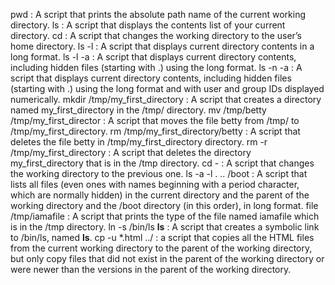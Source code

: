 pwd : A script that prints the absolute path name of the current working directory.
ls : A script that displays the contents list of your current directory.
cd : A script that changes the working directory to the user’s home directory.
ls -l : A script that displays current directory contents in a long format.
ls -l -a : A script that displays current directory contents, including hidden files (starting with .) using the long format.
ls -n -a : A script that displays current directory contents, including hidden files (starting with .) using the long format and with user and group IDs displayed numerically.
mkdir /tmp/my_first_directory : A script that creates a directory named my_first_directory in the /tmp/ directory.
mv /tmp/betty /tmp/my_first_director : A script that moves the file betty from /tmp/ to /tmp/my_first_directory.
rm /tmp/my_first_directory/betty : A script that deletes the file betty in /tmp/my_first_directory directory.
rm -r /tmp/my_first_directory : A script that deletes the directory my_first_directory that is in the /tmp directory.
cd - : A script that changes the working directory to the previous one.
ls -a -l . .. /boot : A script that lists all files (even ones with names beginning with a period character, which are normally hidden) in the current directory and the parent of the working directory and the /boot directory (in this order), in long format.
file /tmp/iamafile : A script that prints the type of the file named iamafile which is in the /tmp directory.
ln -s /bin/ls __ls__ : A script that creates a symbolic link to /bin/ls, named __ls__.
cp -u *.html ../ : a script that copies all the HTML files from the current working directory to the parent of the working directory, but only copy files that did not exist in the parent of the working directory or were newer than the versions in the parent of the working directory.
